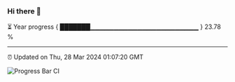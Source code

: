 ### Hi there 👋

⏳ Year progress { ███████▁▁▁▁▁▁▁▁▁▁▁▁▁▁▁▁▁▁▁▁▁▁▁ } 23.78 %

---

⏰ Updated on Thu, 28 Mar 2024 01:07:20 GMT

![Progress Bar CI](https://github.com/liununu/liununu/workflows/Progress%20Bar%20CI/badge.svg)
